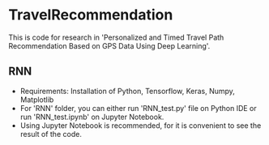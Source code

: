 # TravelRecommendation

This is code for research in 'Personalized and Timed Travel Path Recommendation Based on GPS Data Using Deep Learning'.

## RNN
 - Requirements: Installation of Python, Tensorflow, Keras, Numpy, Matplotlib
 - For 'RNN' folder, you can either run 'RNN_test.py' file on Python IDE or run 'RNN_test.ipynb' on Jupyter Notebook.
 - Using Jupyter Notebook is recommended, for it is convenient to see the result of the code.
